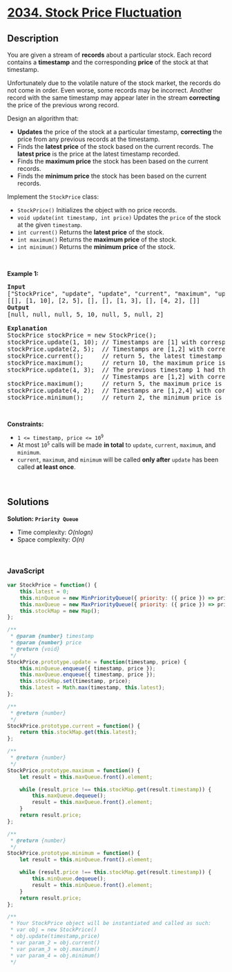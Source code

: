 # [2034. Stock Price Fluctuation](https://leetcode.com/problems/stock-price-fluctuation)

## Description

<div class="elfjS" data-track-load="description_content"><p>You are given a stream of <strong>records</strong> about a particular stock. Each record contains a <strong>timestamp</strong> and the corresponding <strong>price</strong> of the stock at that timestamp.</p>

<p>Unfortunately due to the volatile nature of the stock market, the records do not come in order. Even worse, some records may be incorrect. Another record with the same timestamp may appear later in the stream <strong>correcting</strong> the price of the previous wrong record.</p>

<p>Design an algorithm that:</p>

<ul>
	<li><strong>Updates</strong> the price of the stock at a particular timestamp, <strong>correcting</strong> the price from any previous records at the timestamp.</li>
	<li>Finds the <strong>latest price</strong> of the stock based on the current records. The <strong>latest price</strong> is the price at the latest timestamp recorded.</li>
	<li>Finds the <strong>maximum price</strong> the stock has been based on the current records.</li>
	<li>Finds the <strong>minimum price</strong> the stock has been based on the current records.</li>
</ul>

<p>Implement the <code>StockPrice</code> class:</p>

<ul>
	<li><code>StockPrice()</code> Initializes the object with no price records.</li>
	<li><code>void update(int timestamp, int price)</code> Updates the <code>price</code> of the stock at the given <code>timestamp</code>.</li>
	<li><code>int current()</code> Returns the <strong>latest price</strong> of the stock.</li>
	<li><code>int maximum()</code> Returns the <strong>maximum price</strong> of the stock.</li>
	<li><code>int minimum()</code> Returns the <strong>minimum price</strong> of the stock.</li>
</ul>

<p>&nbsp;</p>
<p><strong class="example">Example 1:</strong></p>

<pre><strong>Input</strong>
["StockPrice", "update", "update", "current", "maximum", "update", "maximum", "update", "minimum"]
[[], [1, 10], [2, 5], [], [], [1, 3], [], [4, 2], []]
<strong>Output</strong>
[null, null, null, 5, 10, null, 5, null, 2]

<strong>Explanation</strong>
StockPrice stockPrice = new StockPrice();
stockPrice.update(1, 10); // Timestamps are [1] with corresponding prices [10].
stockPrice.update(2, 5);  // Timestamps are [1,2] with corresponding prices [10,5].
stockPrice.current();     // return 5, the latest timestamp is 2 with the price being 5.
stockPrice.maximum();     // return 10, the maximum price is 10 at timestamp 1.
stockPrice.update(1, 3);  // The previous timestamp 1 had the wrong price, so it is updated to 3.
                          // Timestamps are [1,2] with corresponding prices [3,5].
stockPrice.maximum();     // return 5, the maximum price is 5 after the correction.
stockPrice.update(4, 2);  // Timestamps are [1,2,4] with corresponding prices [3,5,2].
stockPrice.minimum();     // return 2, the minimum price is 2 at timestamp 4.
</pre>

<p>&nbsp;</p>
<p><strong>Constraints:</strong></p>

<ul>
	<li><code>1 &lt;= timestamp, price &lt;= 10<sup>9</sup></code></li>
	<li>At most <code>10<sup>5</sup></code> calls will be made <strong>in total</strong> to <code>update</code>, <code>current</code>, <code>maximum</code>, and <code>minimum</code>.</li>
	<li><code>current</code>, <code>maximum</code>, and <code>minimum</code> will be called <strong>only after</strong> <code>update</code> has been called <strong>at least once</strong>.</li>
</ul>
</div>

<p>&nbsp;</p>

## Solutions

**Solution: `Priority Queue`**
- Time complexity: <em>O(nlogn)</em>
- Space complexity: <em>O(n)</em>

<p>&nbsp;</p>

### **JavaScript**

```js
var StockPrice = function() {
    this.latest = 0;
    this.minQueue = new MinPriorityQueue({ priority: ({ price }) => price });
    this.maxQueue = new MaxPriorityQueue({ priority: ({ price }) => price });
    this.stockMap = new Map();
};

/** 
 * @param {number} timestamp 
 * @param {number} price
 * @return {void}
 */
StockPrice.prototype.update = function(timestamp, price) {
    this.minQueue.enqueue({ timestamp, price });
    this.maxQueue.enqueue({ timestamp, price });
    this.stockMap.set(timestamp, price);
    this.latest = Math.max(timestamp, this.latest);
};

/**
 * @return {number}
 */
StockPrice.prototype.current = function() {
    return this.stockMap.get(this.latest);
};

/**
 * @return {number}
 */
StockPrice.prototype.maximum = function() {
    let result = this.maxQueue.front().element;

    while (result.price !== this.stockMap.get(result.timestamp)) {
        this.maxQueue.dequeue();
        result = this.maxQueue.front().element;
    }
    return result.price;
};

/**
 * @return {number}
 */
StockPrice.prototype.minimum = function() {
    let result = this.minQueue.front().element;

    while (result.price !== this.stockMap.get(result.timestamp)) {
        this.minQueue.dequeue();
        result = this.minQueue.front().element;
    }
    return result.price;
};

/** 
 * Your StockPrice object will be instantiated and called as such:
 * var obj = new StockPrice()
 * obj.update(timestamp,price)
 * var param_2 = obj.current()
 * var param_3 = obj.maximum()
 * var param_4 = obj.minimum()
 */
```
